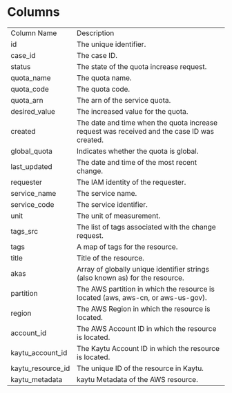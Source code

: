 # Columns  

<table>
	<tr><td>Column Name</td><td>Description</td></tr>
	<tr><td>id</td><td>The unique identifier.</td></tr>
	<tr><td>case_id</td><td>The case ID.</td></tr>
	<tr><td>status</td><td>The state of the quota increase request.</td></tr>
	<tr><td>quota_name</td><td>The quota name.</td></tr>
	<tr><td>quota_code</td><td>The quota code.</td></tr>
	<tr><td>quota_arn</td><td>The arn of the service quota.</td></tr>
	<tr><td>desired_value</td><td>The increased value for the quota.</td></tr>
	<tr><td>created</td><td>The date and time when the quota increase request was received and the case ID was created.</td></tr>
	<tr><td>global_quota</td><td>Indicates whether the quota is global.</td></tr>
	<tr><td>last_updated</td><td>The date and time of the most recent change.</td></tr>
	<tr><td>requester</td><td>The IAM identity of the requester.</td></tr>
	<tr><td>service_name</td><td>The service name.</td></tr>
	<tr><td>service_code</td><td>The service identifier.</td></tr>
	<tr><td>unit</td><td>The unit of measurement.</td></tr>
	<tr><td>tags_src</td><td>The list of tags associated with the change request.</td></tr>
	<tr><td>tags</td><td>A map of tags for the resource.</td></tr>
	<tr><td>title</td><td>Title of the resource.</td></tr>
	<tr><td>akas</td><td>Array of globally unique identifier strings (also known as) for the resource.</td></tr>
	<tr><td>partition</td><td>The AWS partition in which the resource is located (aws, aws-cn, or aws-us-gov).</td></tr>
	<tr><td>region</td><td>The AWS Region in which the resource is located.</td></tr>
	<tr><td>account_id</td><td>The AWS Account ID in which the resource is located.</td></tr>
	<tr><td>kaytu_account_id</td><td>The Kaytu Account ID in which the resource is located.</td></tr>
	<tr><td>kaytu_resource_id</td><td>The unique ID of the resource in Kaytu.</td></tr>
	<tr><td>kaytu_metadata</td><td>kaytu Metadata of the AWS resource.</td></tr>
</table>